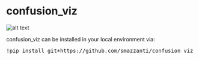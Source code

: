 # confusion_viz

![alt text](https://github.com/smazzanti/confusion_viz/tree/main/readme_utils/confusion_viz.gif)

confusion_viz can be installed in your local environment via:

<pre>
!pip install git+https://github.com/smazzanti/confusion_viz
</pre>

